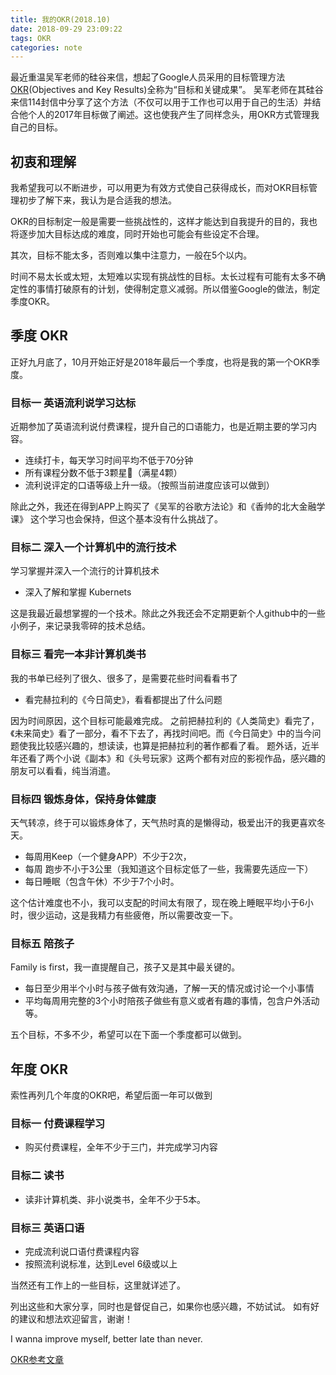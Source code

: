```yaml
---
title: 我的OKR(2018.10)
date: 2018-09-29 23:09:22
tags: OKR
categories: note
---
```


最近重温吴军老师的硅谷来信，想起了Google人员采用的目标管理方法[OKR](https://wiki.mbalib.com/wiki/OKR)(Objectives and Key Results)全称为“目标和关键成果”。
吴军老师在其硅谷来信114封信中分享了这个方法（不仅可以用于工作也可以用于自己的生活）并结合他个人的2017年目标做了阐述。这也使我产生了同样念头，用OKR方式管理我自己的目标。

<!-- more -->

## 初衷和理解
我希望我可以不断进步，可以用更为有效方式使自己获得成长，而对OKR目标管理初步了解下来，我认为是合适我的想法。

OKR的目标制定一般是需要一些挑战性的，这样才能达到自我提升的目的，我也将逐步加大目标达成的难度，同时开始也可能会有些设定不合理。

其次，目标不能太多，否则难以集中注意力，一般在5个以内。

时间不易太长或太短，太短难以实现有挑战性的目标。太长过程有可能有太多不确定性的事情打破原有的计划，使得制定意义减弱。所以借鉴Google的做法，制定季度OKR。

## 季度 OKR
正好九月底了，10月开始正好是2018年最后一个季度，也将是我的第一个OKR季度。

### 目标一 英语流利说学习达标
近期参加了英语流利说付费课程，提升自己的口语能力，也是近期主要的学习内容。
- 连续打卡，每天学习时间平均不低于70分钟
- 所有课程分数不低于3颗星🌟（满星4颗）
- 流利说评定的口语等级上升一级。（按照当前进度应该可以做到）

除此之外，我还在得到APP上购买了《吴军的谷歌方法论》和《香帅的北大金融学课》
这个学习也会保持，但这个基本没有什么挑战了。

### 目标二 深入一个计算机中的流行技术
学习掌握并深入一个流行的计算机技术
- 深入了解和掌握 Kubernets

这是我最近最想掌握的一个技术。除此之外我还会不定期更新个人github中的一些小例子，来记录我零碎的技术总结。

### 目标三 看完一本非计算机类书
我的书单已经列了很久、很多了，是需要花些时间看看书了
- 看完赫拉利的《今日简史》，看看都提出了什么问题

因为时间原因，这个目标可能最难完成。
之前把赫拉利的《人类简史》看完了，《未来简史》看了一部分，看不下去了，再找时间吧。而《今日简史》中的当今问题使我比较感兴趣的，想读读，也算是把赫拉利的著作都看了看。
题外话，近半年还看了两个小说《副本》和《头号玩家》这两个都有对应的影视作品，感兴趣的朋友可以看看，纯当消遣。

### 目标四 锻炼身体，保持身体健康
天气转凉，终于可以锻炼身体了，天气热时真的是懒得动，极爱出汗的我更喜欢冬天。
- 每周用Keep（一个健身APP）不少于2次，
- 每周 跑步不小于3公里（我知道这个目标定低了一些，我需要先适应一下）
- 每日睡眠（包含午休）不少于7个小时。

这个估计难度也不小，我可以支配的时间太有限了，现在晚上睡眠平均小于6小时，很少运动，这是我精力有些疲倦，所以需要改变一下。

### 目标五 陪孩子
Family is first，我一直提醒自己，孩子又是其中最关键的。
- 每日至少用半个小时与孩子做有效沟通，了解一天的情况或讨论一个小事情
- 平均每周用完整的3个小时陪孩子做些有意义或者有趣的事情，包含户外活动等。

五个目标，不多不少，希望可以在下面一个季度都可以做到。

## 年度 OKR
索性再列几个年度的OKR吧，希望后面一年可以做到

### 目标一 付费课程学习
- 购买付费课程，全年不少于三门，并完成学习内容

### 目标二 读书
- 读非计算机类、非小说类书，全年不少于5本。

### 目标三 英语口语
- 完成流利说口语付费课程内容
- 按照流利说标准，达到Level 6级或以上

当然还有工作上的一些目标，这里就详述了。

列出这些和大家分享，同时也是督促自己，如果你也感兴趣，不妨试试。
如有好的建议和想法欢迎留言，谢谢！

I wanna improve myself, better late than never.

[OKR参考文章](https://blog.csdn.net/kaka1121/article/details/52486541)